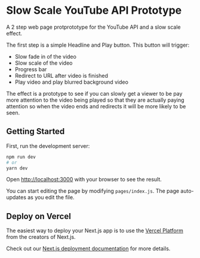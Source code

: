 # Slow Scale YouTube API Prototype

A 2 step web page protprototype for the YouTube API and a slow scale effect.

The first step is a simple Headline and Play button. This button will trigger:

- Slow fade in of the video
- Slow scale of the video
- Progress bar
- Redirect to URL after video is finished
- Play video and play blurred background video

The effect is a prototype to see if you can slowly get a viewer to be pay more attention to the video being played so that they are actually paying attention so when the video ends and redirects it will be more likely to be seen.

## Getting Started

First, run the development server:

```bash
npm run dev
# or
yarn dev
```

Open [http://localhost:3000](http://localhost:3000) with your browser to see the result.

You can start editing the page by modifying `pages/index.js`. The page auto-updates as you edit the file.

## Deploy on Vercel

The easiest way to deploy your Next.js app is to use the [Vercel Platform](https://vercel.com/new?utm_medium=default-template&filter=next.js&utm_source=create-next-app&utm_campaign=create-next-app-readme) from the creators of Next.js.

Check out our [Next.js deployment documentation](https://nextjs.org/docs/deployment) for more details.

